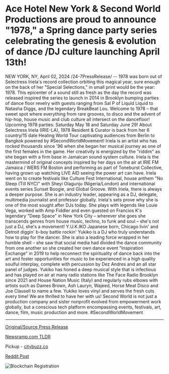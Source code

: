 # Ace Hotel New York & Second World Productions are proud to announce "1978," a Spring dance party series celebrating the genesis & evolution of dance /DJ culture launching April 13th!

NEW YORK, NY, April 02, 2024 /24-7PressRelease/ -- 1978 was born out of Selectress Iriela's record collection orbiting this magical year, sure enough on the back of her "Special Selections," in small print would be the year: 1978. This epicenter of a sound still as fresh as the day the record was released inspired the series to launch in 2014 in Brooklyn bumping parties of dance floor revelry with guests ranging from Sal P of Liquid Liquid to Natasha Diggs, and the legendary BreakBeat Lou. Welcome to 1978 – that sweet spot where everything from rare grooves, to disco and the advent of hip-hop, house music and club culture all intersect on the dancefloor!  Upcoming 1978 parties: Saturday May 18 and Saturday June 29!  About  Selectress Iriela (IRIE-LA), 1978 Resident & Curator is back from her 6 country/15 date Healing World Tour captivating audiences from Berlin to Bangkok powered by #SecondWorldMovement! Iriela is an artist who has rocked thousands since '96 when she began her musical journey as one of the first females in the game. Her creativity is energized by the "riddim" as she began with a firm base in Jamaican sound system culture. Iriela is the mastermind of original concepts inspired by her days on the air at IRIE FM Jamaica / WERS FM Boston and performing as part of Toneburst Collective, having grown up watching LIVE AID seeing the power art can have. Iriela went on to create festivals like Culture Fest International, house anthem "No Sleep (Till NYC)" with Sheyi Olagunju (Nigeria/London) and international events series Sunset Boogie, and Global Groove. With Iriela, there is always a deeper purpose. She is an industry leader, appearing as a DJ, delegate, multimedia journalist and professor globally. Iriela's sets prove why she is one of the most sought after DJs today. She plays with legends like Louie Vega, worked with Amp Fiddler and even guested on Francios K's legendary "Deep Space" in New York City – wherever she goes she transcends genres from house music, techno, to funk and soul – she's not just a DJ, she's a movement!  Y.U.K.IKO Japanese born, Chicago livin' and Detroit diggin' b-boy battle rockin' Yukiko is a DJ who truly understands how to play for the dancer. She is also a leading force wrapped in her humble shell – she saw that social media had divided the dance community from one another so she created her own dance event "Inspiration Exchange" in 2019 to help reconnect the spirituality of dance back into the art and foster opportunities for music to be experienced in a high quality soulful interplay, complete with percussion by Dez Andres and an all star panel of judges. Yukiko has honed a deep musical style that is infectious and has played on air at many radio stations like The Face Radio Brooklyn since 2021 and House Nation Music (Italy) and regularly rubs elbows with artists such as Dames Brown, Ash Lauryn, Wajeed, Horse Meat Disco and Joe Clausell to name a few. Yukiko loves vinyl and serves the fresh cuts every time! We are thrilled to have her with us!  Second World is not just a production company and sister nonprofit evolved from empowerment work globally, but a conscious tech platform encompassing events, festivals, art, dance, film, music production and more.   #SecondWorldMovement 

---

[Original/Source Press Release](https://www.24-7pressrelease.com/press-release/509701/ace-hotel-new-york-second-world-productions-are-proud-to-announce-1978-a-spring-dance-party-series-celebrating-the-genesis-evolution-of-dance-dj-culture-launching-april-13th)
                    

[Newsramp.com TLDR](https://newsramp.com/curated-news/1978-parties-a-celebration-of-rare-grooves-disco-and-hip-hop/391c6faf90abebb263dddc119c3bd992) 


Pickup - [citybuzz.co](https://citybuzz.co/2024/04/02/ace-hotel-new-york-launches-1978-dance-party-series-celebrating-dj-culture)
 



[Reddit Post](https://www.reddit.com/r/Lifestyle_Culture/comments/1btsfb9/1978_parties_a_celebration_of_rare_grooves_disco/) 



![Blockchain Registration](https://cdn.newsramp.app/24-7PressRelease/qrcode/244/2/lunaMAw4.webp)